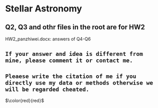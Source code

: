 # Stellar Astronomy

## Q2, Q3 and othr files in the root are for HW2
HW2_panzhiwei.docx: answers of Q4-Q6  
## `If your answer and idea is different from mine, please comment it or contact me.` 
## `Pleaese write the citation of me if you directly use my data or methods otherwise we will be regarded cheated.`
$\color{red}{red}$



